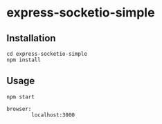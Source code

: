 # express-socketio-simple

## Installation

```
cd express-socketio-simple
npm install
```

## Usage

```
npm start

browser:
        localhost:3000
```


